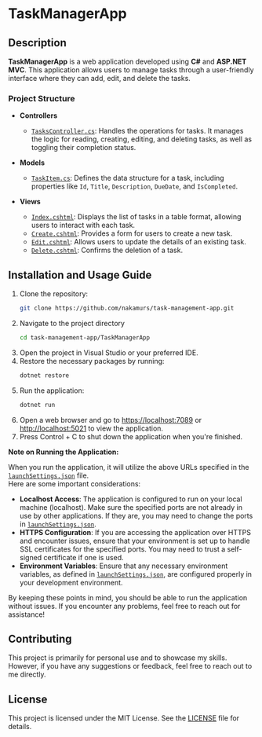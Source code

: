 # TaskManagerApp

## Description
**TaskManagerApp** is a web application developed using **C#** and **ASP.NET MVC**. This application allows users to manage tasks through a user-friendly interface where they can add, edit, and delete the tasks.

### Project Structure
- **Controllers**
  - [`TasksController.cs`](TaskManagerApp/Controllers/TasksController.cs): Handles the operations for tasks. It manages the logic for reading, creating, editing, and deleting tasks, as well as toggling their completion status.

- **Models**
  - [`TaskItem.cs`](TaskManagerApp/Models/TaskItem.cs): Defines the data structure for a task, including properties like `Id`, `Title`, `Description`, `DueDate`, and `IsCompleted`.

- **Views**
  - [`Index.cshtml`](TaskManagerApp/Views/Tasks/Index.cshtml): Displays the list of tasks in a table format, allowing users to interact with each task.
  - [`Create.cshtml`](TaskManagerApp/Views/Tasks/Create.cshtml): Provides a form for users to create a new task.
  - [`Edit.cshtml`](TaskManagerApp/Views/Tasks/Edit.cshtml): Allows users to update the details of an existing task.
  - [`Delete.cshtml`](TaskManagerApp/Views/Tasks/Delete.cshtml): Confirms the deletion of a task.

## Installation and Usage Guide
1. Clone the repository:
   ```bash
   git clone https://github.com/nakamurs/task-management-app.git
2. Navigate to the project directory
   ```bash
   cd task-management-app/TaskManagerApp
3. Open the project in Visual Studio or your preferred IDE.
4. Restore the necessary packages by running:
   ```bash
   dotnet restore
5. Run the application:
   ```bash
   dotnet run
6. Open a web browser and go to <https://localhost:7089> or <http://localhost:5021> to view the application.
7. Press Control + C to shut down the application when you're finished.

**Note on Running the Application:**

When you run the application, it will utilize the above URLs specified in the [`launchSettings.json`](TaskManagerApp/Properties/launchSettings.json) file.<br> 
Here are some important considerations:

  * **Localhost Access**: The application is configured to run on your local machine (localhost). Make sure the specified ports are not already in use by other applications. If they are, you may need to change the ports in [`launchSettings.json`](TaskManagerApp/Properties/launchSettings.json).
  * **HTTPS Configuration**: If you are accessing the application over HTTPS and encounter issues, ensure that your environment is set up to handle SSL certificates for the specified ports. You may need to trust a self-signed certificate if one is used.
  * **Environment Variables**: Ensure that any necessary environment variables, as defined in [`launchSettings.json`](TaskManagerApp/Properties/launchSettings.json), are configured properly in your development environment.

By keeping these points in mind, you should be able to run the application without issues. If you encounter any problems, feel free to reach out for assistance!

## Contributing
This project is primarily for personal use and to showcase my skills. However, if you have any suggestions or feedback, feel free to reach out to me directly.

## License
This project is licensed under the MIT License. See the [LICENSE](LICENSE) file for details.


